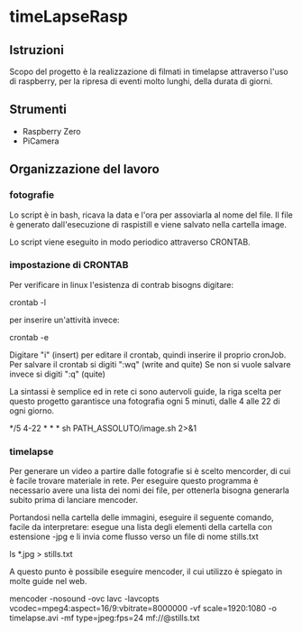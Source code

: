 # timeLapseRasp
## Istruzioni 
Scopo del progetto è la realizzazione di filmati in timelapse attraverso l'uso di raspberry, 
per la ripresa di eventi molto lunghi, della durata di giorni.

## Strumenti
* Raspberry Zero
* PiCamera

## Organizzazione del lavoro

### fotografie
Lo script è in bash, ricava la data e l'ora per assoviarla al nome del file.
Il file è generato dall'esecuzione di raspistill e viene salvato nella cartella image.

Lo script viene eseguito in modo periodico attraverso CRONTAB.

### impostazione di CRONTAB

Per verificare in linux l'esistenza di contrab bisogns digitare:

crontab -l

per inserire un'attività invece:

crontab -e

Digitare "i" (insert) per editare il crontab, quindi inserire il proprio cronJob.
Per salvare il crontab si digiti ":wq" (write and quite)
Se non si vuole salvare invece si digiti ":q" (quite)

La sintassi è semplice ed in rete ci sono autervoli guide, la riga scelta per questo
progetto garantisce una fotografia ogni 5 minuti, dalle 4 alle 22 di ogni giorno.

*/5 4-22 * * * sh PATH_ASSOLUTO/image.sh 2>&1

### timelapse

Per generare un video a partire dalle fotografie si è scelto mencorder,
di cui è facile trovare materiale in rete.
Per eseguire questo programma è necessario avere una lista dei nomi dei file, 
per ottenerla bisogna generarla subito prima di lanciare mencoder.

Portandosi nella cartella delle immagini, eseguire il seguente comando, facile da 
interpretare:
esegue una lista degli elementi della cartella con estensione -jpg e li invia
come flusso verso un file di nome stills.txt

ls *.jpg > stills.txt

A questo punto è possibile eseguire mencoder, il cui utilizzo è spiegato in molte guide nel web.

mencoder -nosound -ovc lavc -lavcopts vcodec=mpeg4:aspect=16/9:vbitrate=8000000 -vf scale=1920:1080 -o timelapse.avi -mf type=jpeg:fps=24 mf://@stills.txt

